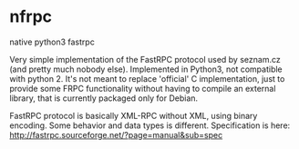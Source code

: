 nfrpc
=====

native python3 fastrpc

Very simple implementation of the FastRPC protocol used by seznam.cz
(and pretty much nobody else). Implemented in Python3, not compatible
with python 2. It's not meant to replace 'official' C implementation,
just to provide some FRPC functionality without having to compile
an external library, that is currently packaged only for Debian.

FastRPC protocol is basically XML-RPC without XML, using binary encoding.
Some behavior and data types is different. Specification is here:
http://fastrpc.sourceforge.net/?page=manual&sub=spec
